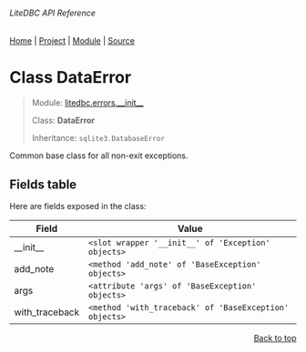 ###### LiteDBC API Reference
[Home](/docs/api/README.md) | [Project](/README.md) | [Module](/docs/api/modules/litedbc/errors/__init__/README.md) | [Source](/src/litedbc/errors/__init__.py)

# Class DataError
> Module: [litedbc.errors.\_\_init\_\_](/docs/api/modules/litedbc/errors/__init__/README.md)
>
> Class: **DataError**
>
> Inheritance: `sqlite3.DatabaseError`

Common base class for all non-exit exceptions.

## Fields table
Here are fields exposed in the class:

| Field | Value |
| --- | --- |
| \_\_init\_\_ | `<slot wrapper '__init__' of 'Exception' objects>` |
| add\_note | `<method 'add_note' of 'BaseException' objects>` |
| args | `<attribute 'args' of 'BaseException' objects>` |
| with\_traceback | `<method 'with_traceback' of 'BaseException' objects>` |

<p align="right"><a href="#litedbc-api-reference">Back to top</a></p>
